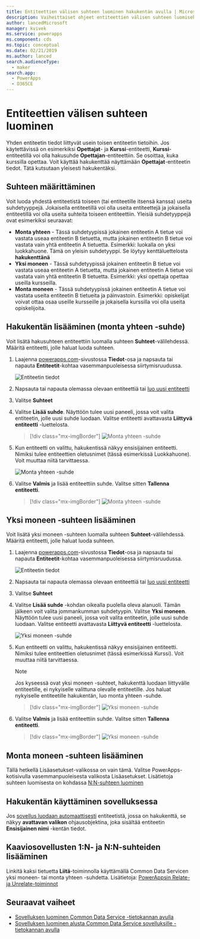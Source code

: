 ```yaml
---
title: Entiteettien välisen suhteen luominen hakukentän avulla | Microsoft Docs
description: Vaiheittaiset ohjeet entiteettien välisen suhteen luomiseksi PowerAppsissa hakukentän avulla.
author: lancedMicrosoft
manager: kvivek
ms.service: powerapps
ms.component: cds
ms.topic: conceptual
ms.date: 02/21/2019
ms.author: lanced
search.audienceType:
  - maker
search.app:
  - PowerApps
  - D365CE
---
```


# <a name="create-a-relationship-between-entities"></a>Entiteettien välisen suhteen luominen
Yhden entiteetin tiedot liittyvät usein toisen entiteetin tietoihin. Jos käytettävissä on esimerkiksi **Opettajat**- ja **Kurssi**-entiteetti, **Kurssi**-entiteetillä voi olla hakusuhde **Opettajan**-entiteettiin. Se osoittaa, kuka kurssilla opettaa. Voit käyttää hakukenttää näyttämään **Opettajat**-entiteetin tiedot. Tätä kutsutaan yleisesti hakukentäksi.

## <a name="define-a-relationship"></a>Suhteen määrittäminen
Voit luoda yhdestä entiteetistä toiseen (tai entiteetille itsensä kanssa) useita suhdetyyppejä. Jokaisella entiteetillä voi olla useita entiteettejä ja jokaisella entiteetillä voi olla useita suhteita toiseen entiteettiin. Yleisiä suhdetyyppejä ovat esimerkiksi seuraavat:

* **Monta yhteen** - Tässä suhdetyypissä jokainen entiteetin A tietue voi vastata useaa entiteetin B tietuetta, mutta jokainen entiteetin B tietue voi vastata vain yhtä entiteetin A tietuetta. Esimerkki: luokalla on yksi luokkahuone. Tämä on yleisin suhdetyyppi. Se löytyy kenttäluettelosta **hakukenttänä**
* **Yksi moneen** - Tässä suhdetyypissä jokainen entiteetin B tietue voi vastata useaa entiteetin A tietuetta, mutta jokainen entiteetin A tietue voi vastata vain yhtä entiteetin B tietuetta. Esimerkki: yksi opettaja opettaa useilla kursseilla.
* **Monta moneen** - Tässä suhdetyypissä jokainen entiteetin A tietue voi vastata useita entiteetin B tietueita ja päinvastoin. Esimerkki: opiskelijat voivat ottaa osaa useille kursseille ja jokaisella kurssilla voi olla useita opiskelijoita.

## <a name="add-a-lookup-field-many-to-one-relationship"></a>Hakukentän lisääminen (monta yhteen -suhde)

Voit lisätä hakusuhteen entiteettiin luomalla suhteen **Suhteet**-välilehdessä. Määritä entiteetti, jolle haluat luoda suhteen.

1. Laajenna [powerapps.com](https://web.powerapps.com/?utm_source=padocs&utm_medium=linkinadoc&utm_campaign=referralsfromdoc)-sivustossa **Tiedot**-osa ja napsauta tai napauta **Entiteetit**-kohtaa vasemmanpuoleisessa siirtymisruudussa.

    ![Entiteetin tiedot](./media/data-platform-cds-create-entity/entitylist.png "Entiteettiluettelo")

2. Napsauta tai napauta olemassa olevaan entiteettiä tai [luo uusi entiteetti](data-platform-create-entity.md)

3. Valitse **Suhteet**

4. Valitse **Lisää suhde**. Näyttöön tulee uusi paneeli, jossa voit valita entiteetin, jolle uusi suhde luodaan. Valitse entiteetti avattavasta **Liittyvä entiteetti** -luettelosta.

    > [!div class="mx-imgBorder"] 
    > ![Monta yhteen -suhde](./media/data-platform-cds-newrelationship/manytoone-1.png "Monta yhteen -suhde")

5. Kun entiteetti on valittu, hakukentissä näkyy ensisijainen entiteetti. Nimiksi tulee entiteettien oletusnimet (tässä esimerkissä Luokkahuone). Voit muuttaa niitä tarvittaessa.

    ![Monta yhteen -suhde](./media/data-platform-cds-newrelationship/manytoone-2.png "Monta yhteen -suhde")

6. Valitse **Valmis** ja lisää entiteettiin suhde. Valitse sitten **Tallenna entiteetti**.

    > [!div class="mx-imgBorder"] 
    > ![Monta yhteen -suhde](./media/data-platform-cds-newrelationship/manytoone-3.png "Monta yhteen -suhde")

## <a name="add-a-one-to-many-relationship"></a>Yksi moneen -suhteen lisääminen

Voit lisätä yksi moneen -suhteen luomalla suhteen **Suhteet**-välilehdessä. Määritä entiteetti, jolle haluat luoda suhteen.

1. Laajenna [powerapps.com](https://web.powerapps.com/?utm_source=padocs&utm_medium=linkinadoc&utm_campaign=referralsfromdoc)-sivustossa **Tiedot**-osa ja napsauta tai napauta **Entiteetit**-kohtaa vasemmanpuoleisessa siirtymisruudussa.

    ![Entiteetin tiedot](./media/data-platform-cds-create-entity/entitylist.png "Entiteettiluettelo")

2. Napsauta tai napauta olemassa olevaan entiteettiä tai [luo uusi entiteetti](data-platform-create-entity.md)

3. Valitse **Suhteet**

4. Valitse **Lisää suhde** -kohdan oikealla puolella oleva alanuoli. Tämän jälkeen voit valita jommankumman suhdetyypin. Valitse **Yksi moneen**. Näyttöön tulee uusi paneeli, jossa voit valita entiteetin, jolle uusi suhde luodaan. Valitse entiteetti avattavasta **Liittyvä entiteetti** -luettelosta.

    ![Yksi moneen -suhde](./media/data-platform-cds-newrelationship/onetomany-1.png "Yksi moneen -suhde")

5. Kun entiteetti on valittu, hakukentissä näkyy ensisijainen entiteetti. Nimiksi tulee entiteettien oletusnimet (tässä esimerkissä Kurssi). Voit muuttaa niitä tarvittaessa.

    > [!NOTE]
    > Jos kyseessä ovat yksi moneen -suhteet, hakukenttä luodaan liittyvälle entiteetille, ei nykyiselle valittuna olevalle entiteetille. Jos haluat nykyiselle entiteetille hakukentän, luo monta yhteen -suhde.

    > [!div class="mx-imgBorder"] 
    > ![Yksi moneen -suhde](./media/data-platform-cds-newrelationship/onetomany-2.png "Yksi moneen -suhde")

6. Valitse **Valmis** ja lisää entiteettiin suhde. Valitse sitten **Tallenna entiteetti**.

    > [!div class="mx-imgBorder"] 
    > ![Yksi moneen -suhde](./media/data-platform-cds-newrelationship/onetomany-3.png "Yksi moneen -suhde")

## <a name="add-a-many-to-many-relationship"></a>Monta moneen -suhteen lisääminen

Tällä hetkellä Lisäasetukset-valikossa on vain tämä. Valitse PowerApps-kotisivulla vasemmanpuoleisesta valikosta Lisäasetukset. Lisätietoja suhteen luomisesta on kohdassa [N:N-suhteen luominen](/dynamics365/customer-engagement/customize/create-and-edit-nn-many-to-many-relationships)

## <a name="use-a-lookup-field-in-an-app"></a>Hakukentän käyttäminen sovelluksessa
Jos [sovellus luodaan automaattisesti](../canvas-apps/data-platform-create-app.md) entiteetistä, jossa on hakukenttä, se näkyy **avattavan valikon** ohjausobjektina, joka sisältää entiteetin **Ensisijainen nimi** -kentän tiedot.

## <a name="add-1n-and-nn-relationships-for-canvas-apps"></a>Kaaviosovellusten 1:N- ja N:N-suhteiden lisääminen
Linkitä kaksi tietuetta **Liitä**-toiminnolla käyttämällä Common Data Servicen yksi moneen- tai monta yhteen -suhdetta. Lisätietoja: [PowerAppsin Relate- ja Unrelate-toiminnot](../canvas-apps/functions/function-relate-unrelate.md)

## <a name="next-steps"></a>Seuraavat vaiheet
* [Sovelluksen luominen Common Data Service -tietokannan avulla](../canvas-apps/data-platform-create-app.md)
* [Sovelluksen luominen alusta Common Data Service sovelluksille -tietokannan avulla](../canvas-apps/data-platform-create-app-scratch.md)

